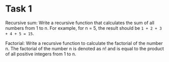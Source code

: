 # Task 1

Recursive sum: Write a recursive function that calculates the sum of all numbers
from 1 to n. For example, for n = 5, the result should be `1 + 2 + 3 + 4 + 5 = 15`.

Factorial: Write a recursive function to calculate the factorial of the number n.
The factorial of the number n is denoted as n! and is equal to the product of all
positive integers from 1 to n.
